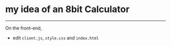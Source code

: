 
# my idea of an 8bit Calculator 
------------

On the front-end,
- edit `client.js`, `style.css` and `index.html`
